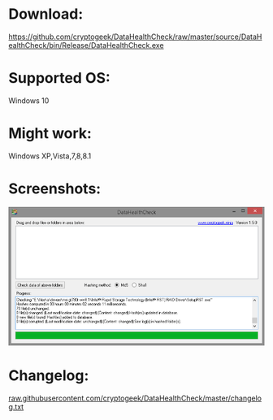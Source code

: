 # Download:
https://github.com/cryptogeek/DataHealthCheck/raw/master/source/DataHealthCheck/bin/Release/DataHealthCheck.exe
# Supported OS: 
Windows 10
# Might work:
Windows XP,Vista,7,8,8.1
# Screenshots:
![DataHealthCheck](https://raw.githubusercontent.com/cryptogeek/DataHealthCheck/master/screenshot.png)
# Changelog:
<a href="https://raw.githubusercontent.com/cryptogeek/DataHealthCheck/master/changelog.txt" target="_blank">raw.githubusercontent.com/cryptogeek/DataHealthCheck/master/changelog.txt</a>
